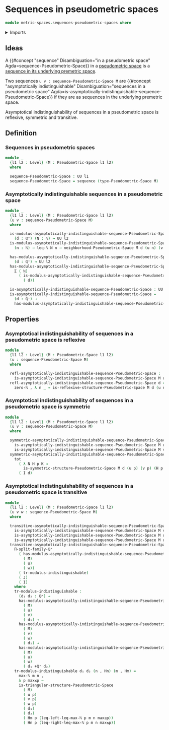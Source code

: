 # Sequences in pseudometric spaces

```agda
module metric-spaces.sequences-pseudometric-spaces where
```

<details><summary>Imports</summary>

```agda
open import elementary-number-theory.inequality-natural-numbers
open import elementary-number-theory.maximum-natural-numbers
open import elementary-number-theory.natural-numbers
open import elementary-number-theory.positive-rational-numbers

open import foundation.dependent-pair-types
open import foundation.functoriality-dependent-pair-types
open import foundation.sequences
open import foundation.universe-levels

open import metric-spaces.pseudometric-spaces
```

</details>

## Ideas

A
{{#concept "sequence" Disambiguation="in a pseudometric space" Agda=sequence-Pseudometric-Space}}
in a [pseudometric space](metric-spaces.pseudometric-spaces.md) is a
[sequence in its underlying premetric space](metric-spaces.sequences-premetric-spaces.md).

Two sequences `u v : sequence-Pseudometric-Space M` are
{{#concept "asymptotically indistinguishable" Disambiguation="sequences in a pseudometric space" Agda=is-asymptotically-indistinguishable-sequence-Pseudometric-Space}}
if they are as sequences in the underlying premetric space.

Asymptotical indistinguishability of sequences in a pseudometric space is
reflexive, symmetric and transitive.

## Definition

### Sequences in pseudometric spaces

```agda
module _
  {l1 l2 : Level} (M : Pseudometric-Space l1 l2)
  where

  sequence-Pseudometric-Space : UU l1
  sequence-Pseudometric-Space = sequence (type-Pseudometric-Space M)
```

### Asymptotically indistinguishable sequences in a pseudometric space

```agda
module _
  {l1 l2 : Level} (M : Pseudometric-Space l1 l2)
  (u v : sequence-Pseudometric-Space M)
  where

  is-modulus-asymptotically-indistinguishable-sequence-Pseudometric-Space :
    (d : ℚ⁺) (N : ℕ) → UU l2
  is-modulus-asymptotically-indistinguishable-sequence-Pseudometric-Space d N =
    (n : ℕ) → leq-ℕ N n → neighborhood-Pseudometric-Space M d (u n) (v n)

  has-modulus-asymptotically-indistinguishable-sequence-Pseudometric-Space :
    (d : ℚ⁺) → UU l2
  has-modulus-asymptotically-indistinguishable-sequence-Pseudometric-Space d =
    Σ ( ℕ)
      ( is-modulus-asymptotically-indistinguishable-sequence-Pseudometric-Space
        ( d))

  is-asymptotically-indistinguishable-sequence-Pseudometric-Space : UU l2
  is-asymptotically-indistinguishable-sequence-Pseudometric-Space =
    (d : ℚ⁺) →
    has-modulus-asymptotically-indistinguishable-sequence-Pseudometric-Space d
```

## Properties

### Asymptotical indistinguishability of sequences in a pseudometric space is reflexive

```agda
module _
  {l1 l2 : Level} (M : Pseudometric-Space l1 l2)
  (u : sequence-Pseudometric-Space M)
  where

  refl-asymptotically-indistinguishable-sequence-Pseudometric-Space :
    is-asymptotically-indistinguishable-sequence-Pseudometric-Space M u u
  refl-asymptotically-indistinguishable-sequence-Pseudometric-Space d =
    zero-ℕ , λ n _ → is-reflexive-structure-Pseudometric-Space M d (u n)
```

### Asymptotical indistinguishability of sequences in a pseudometric space is symmetric

```agda
module _
  {l1 l2 : Level} (M : Pseudometric-Space l1 l2)
  (u v : sequence-Pseudometric-Space M)
  where

  symmetric-asymptotically-indistinguishable-sequence-Pseudometric-Space :
    is-asymptotically-indistinguishable-sequence-Pseudometric-Space M u v →
    is-asymptotically-indistinguishable-sequence-Pseudometric-Space M v u
  symmetric-asymptotically-indistinguishable-sequence-Pseudometric-Space I d =
    tot
      ( λ N H p K →
        is-symmetric-structure-Pseudometric-Space M d (u p) (v p) (H p K))
      ( I d)
```

### Asymptotical indistinguishability of sequences in a pseudometric space is transitive

```agda
module _
  {l1 l2 : Level} (M : Pseudometric-Space l1 l2)
  (u v w : sequence-Pseudometric-Space M)
  where

  transitive-asymptotically-indistinguishable-sequence-Pseudometric-Space :
    is-asymptotically-indistinguishable-sequence-Pseudometric-Space M v w →
    is-asymptotically-indistinguishable-sequence-Pseudometric-Space M u v →
    is-asymptotically-indistinguishable-sequence-Pseudometric-Space M u w
  transitive-asymptotically-indistinguishable-sequence-Pseudometric-Space I J =
    Π-split-family-ℚ⁺
      ( has-modulus-asymptotically-indistinguishable-sequence-Pseudometric-Space
        ( M)
        ( u)
        ( w))
      ( tr-modulus-indistinguishable)
      ( J)
      ( I)
    where
    tr-modulus-indistinguishable :
      (d₁ d₂ : ℚ⁺) →
      has-modulus-asymptotically-indistinguishable-sequence-Pseudometric-Space
        ( M)
        ( u)
        ( v)
        ( d₁) →
      has-modulus-asymptotically-indistinguishable-sequence-Pseudometric-Space
        ( M)
        ( v)
        ( w)
        ( d₂) →
      has-modulus-asymptotically-indistinguishable-sequence-Pseudometric-Space
        ( M)
        ( u)
        ( w)
        ( d₁ +ℚ⁺ d₂)
    tr-modulus-indistinguishable d₁ d₂ (n , Hn) (m , Hm) =
      max-ℕ m n ,
      λ p max≤p →
      is-triangular-structure-Pseudometric-Space
        ( M)
        ( u p)
        ( v p)
        ( w p)
        ( d₁)
        ( d₂)
        ( Hm p (leq-left-leq-max-ℕ p m n max≤p))
        ( Hn p (leq-right-leq-max-ℕ p m n max≤p))
```
